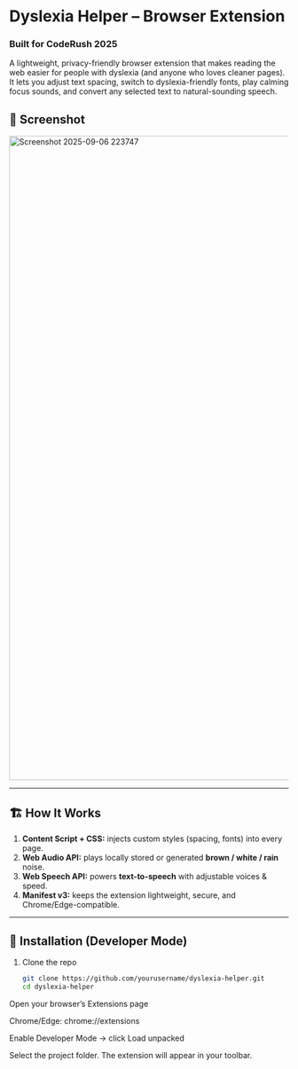 # Dyslexia Helper – Browser Extension

### Built for CodeRush 2025

A lightweight, privacy-friendly browser extension that makes reading the web easier for people with dyslexia (and anyone who loves cleaner pages).  
It lets you adjust text spacing, switch to dyslexia-friendly fonts, play calming focus sounds, and convert any selected text to natural-sounding speech.


## 📸 Screenshot

<img width="2097" height="1163" alt="Screenshot 2025-09-06 223747" src="https://github.com/user-attachments/assets/01933657-5206-41ec-be46-0ad87d14369a" />


---

## 🏗️ How It Works

1. **Content Script + CSS:** injects custom styles (spacing, fonts) into every page.
2. **Web Audio API:** plays locally stored or generated **brown / white / rain** noise.
3. **Web Speech API:** powers **text-to-speech** with adjustable voices & speed.
4. **Manifest v3:** keeps the extension lightweight, secure, and Chrome/Edge-compatible.

---

## 🚀 Installation (Developer Mode)

1. Clone the repo  
   ```bash
   git clone https://github.com/yourusername/dyslexia-helper.git
   cd dyslexia-helper
Open your browser’s Extensions page

Chrome/Edge: chrome://extensions

Enable Developer Mode → click Load unpacked

Select the project folder. The extension will appear in your toolbar.
